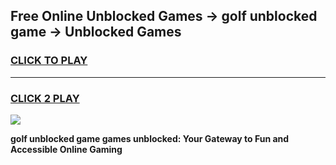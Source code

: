 
## Free Online Unblocked Games → golf unblocked game → Unblocked Games
<h3>
<a href="https://premium.freeplayer.one?title=golf_unblocked_game&ref=21F">CLICK TO PLAY</a></h3>
<hr>

<h3>
<a href="https://premium.freeplayer.one?title=golf_unblocked_game&ref=21F">CLICK 2 PLAY</a>
  
</h3>

<a href="https://premium.freeplayer.one?title=golf_unblocked_game&ref=21F/"><img src="https://clearcache.store/games.png"></a>


**golf unblocked game games unblocked: Your Gateway to Fun and Accessible Online Gaming**
